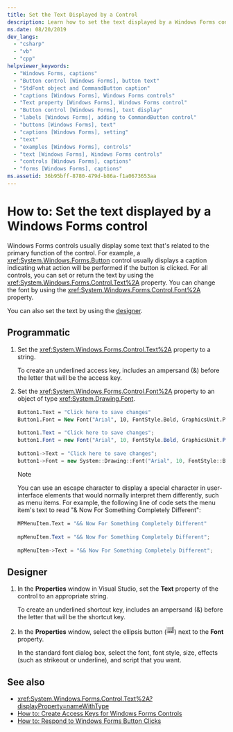 ```yaml
---
title: Set the Text Displayed by a Control
description: Learn how to set the text displayed by a Windows Forms control. Set or return the text by using the Text property, or change the font by using the Font property.
ms.date: 08/20/2019
dev_langs:
  - "csharp"
  - "vb"
  - "cpp"
helpviewer_keywords:
  - "Windows Forms, captions"
  - "Button control [Windows Forms], button text"
  - "StdFont object and CommandButton caption"
  - "captions [Windows Forms], Windows Forms controls"
  - "Text property [Windows Forms], Windows Forms control"
  - "Button control [Windows Forms], text display"
  - "labels [Windows Forms], adding to CommandButton control"
  - "buttons [Windows Forms], text"
  - "captions [Windows Forms], setting"
  - "text"
  - "examples [Windows Forms], controls"
  - "text [Windows Forms], Windows Forms controls"
  - "controls [Windows Forms], captions"
  - "forms [Windows Forms], captions"
ms.assetid: 36b95bff-8780-479d-b86a-f1a0673653aa
---
```

# How to: Set the text displayed by a Windows Forms control

Windows Forms controls usually display some text that's related to the primary function of the control. For example, a <xref:System.Windows.Forms.Button> control usually displays a caption indicating what action will be performed if the button is clicked. For all controls, you can set or return the text by using the <xref:System.Windows.Forms.Control.Text%2A> property. You can change the font by using the <xref:System.Windows.Forms.Control.Font%2A> property.

You can also set the text by using the [designer](#designer).

## Programmatic

1. Set the <xref:System.Windows.Forms.Control.Text%2A> property to a string.

   To create an underlined access key, includes an ampersand (&) before the letter that will be the access key.

2. Set the <xref:System.Windows.Forms.Control.Font%2A> property to an object of type <xref:System.Drawing.Font>.

    ```vb
    Button1.Text = "Click here to save changes"
    Button1.Font = New Font("Arial", 10, FontStyle.Bold, GraphicsUnit.Point)
    ```

    ```csharp
    button1.Text = "Click here to save changes";
    button1.Font = new Font("Arial", 10, FontStyle.Bold, GraphicsUnit.Point);
    ```

    ```cpp
    button1->Text = "Click here to save changes";
    button1->Font = new System::Drawing::Font("Arial", 10, FontStyle::Bold, GraphicsUnit::Point);
    ```

    > [!NOTE]
    > You can use an escape character to display a special character in user-interface elements that would normally interpret them differently, such as menu items. For example, the following line of code sets the menu item's text to read "& Now For Something Completely Different":

    ```vb
    MPMenuItem.Text = "&& Now For Something Completely Different"
    ```

    ```csharp
    mpMenuItem.Text = "&& Now For Something Completely Different";
    ```

    ```cpp
    mpMenuItem->Text = "&& Now For Something Completely Different";
    ```

## Designer

1. In the **Properties** window in Visual Studio, set the **Text** property of the control to an appropriate string.

   To create an underlined shortcut key, includes an ampersand (&) before the letter that will be the shortcut key.

2. In the **Properties** window, select the ellipsis button (![Ellipsis button (...) in the Properties window of Visual Studio](./media/visual-studio-ellipsis-button.png)) next to the **Font** property.

   In the standard font dialog box, select the font, font style, size, effects (such as strikeout or underline), and script that you want.

## See also

- <xref:System.Windows.Forms.Control.Text%2A?displayProperty=nameWithType>
- [How to: Create Access Keys for Windows Forms Controls](how-to-create-access-keys-for-windows-forms-controls.md)
- [How to: Respond to Windows Forms Button Clicks](how-to-respond-to-windows-forms-button-clicks.md)
